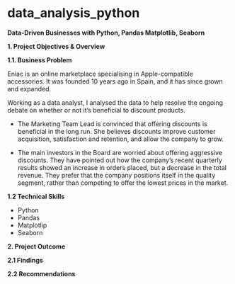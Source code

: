 # data_analysis_python

**Data-Driven Businesses with Python, Pandas Matplotlib, Seaborn**

**1. Project Objectives & Overview**

**1.1. Business Problem**

Eniac is an online marketplace specialising in Apple-compatible accessories. It was founded 10 years ago in Spain, and it has since grown and expanded.

Working as a data analyst, I analysed the data to help resolve the ongoing debate on whether or not it’s beneficial to discount products.

- The Marketing Team Lead is convinced that offering discounts is beneficial in the long run. She believes discounts improve customer acquisition, satisfaction and retention, and allow the company to grow.

- The main investors in the Board are worried about offering aggressive discounts. They have pointed out how the company’s recent quarterly results showed an increase in orders placed, but a decrease in the total revenue. They prefer that the company positions itself in the quality segment, rather than competing to offer the lowest prices in the market.

**1.2 Technical Skills**

- Python 
- Pandas 
- Matplotlip
- Seaborn

**2. Project Outcome** 

**2.1 Findings**

**2.2 Recommendations** 
